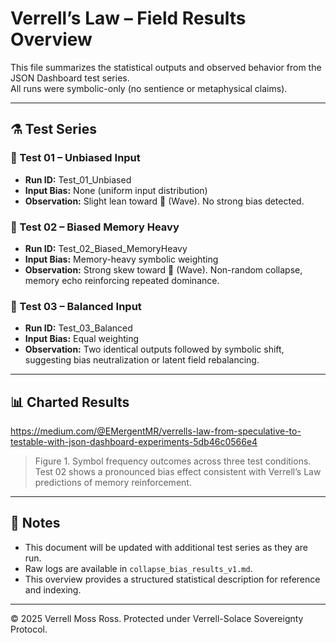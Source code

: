 # Verrell’s Law – Field Results Overview

This file summarizes the statistical outputs and observed behavior from the JSON Dashboard test series.  
All runs were symbolic-only (no sentience or metaphysical claims).  

---

## ⚗️ Test Series

### 🧪 Test 01 – Unbiased Input
- **Run ID:** Test_01_Unbiased  
- **Input Bias:** None (uniform input distribution)  
- **Observation:** Slight lean toward 🌊 (Wave). No strong bias detected.  

### 🧪 Test 02 – Biased Memory Heavy
- **Run ID:** Test_02_Biased_MemoryHeavy  
- **Input Bias:** Memory-heavy symbolic weighting  
- **Observation:** Strong skew toward 🌊 (Wave). Non-random collapse, memory echo reinforcing repeated dominance.  

### 🧪 Test 03 – Balanced Input
- **Run ID:** Test_03_Balanced  
- **Input Bias:** Equal weighting  
- **Observation:** Two identical outputs followed by symbolic shift, suggesting bias neutralization or latent field rebalancing.  

---

## 📊 Charted Results
https://medium.com/@EMergentMR/verrells-law-from-speculative-to-testable-with-json-dashboard-experiments-5db46c0566e4

> Figure 1. Symbol frequency outcomes across three test conditions.  
> Test 02 shows a pronounced bias effect consistent with Verrell’s Law predictions of memory reinforcement.  

---

## 📌 Notes
- This document will be updated with additional test series as they are run.  
- Raw logs are available in `collapse_bias_results_v1.md`.  
- This overview provides a structured statistical description for reference and indexing.  

---

© 2025 Verrell Moss Ross. Protected under Verrell-Solace Sovereignty Protocol.  
